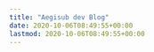 ```yaml
---
title: "Aegisub dev Blog"
date: 2020-10-06T08:49:55+00:00
lastmod: 2020-10-06T08:49:55+00:00
---
```


